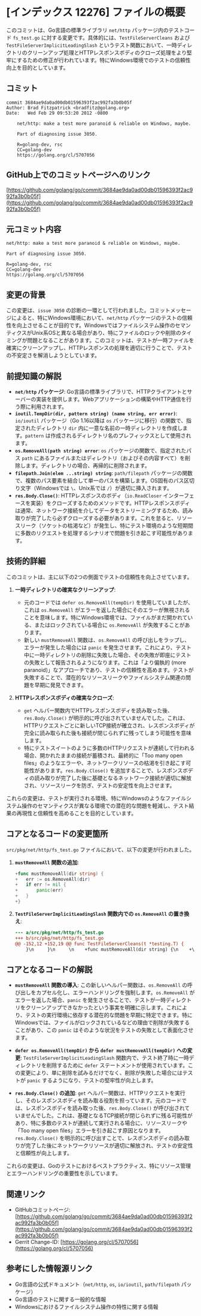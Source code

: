 # [インデックス 12276] ファイルの概要

このコミットは、Go言語の標準ライブラリ `net/http` パッケージ内のテストコード `fs_test.go` に対する変更です。具体的には、`TestFileServerCleans` および `TestFileServerImplicitLeadingSlash` というテスト関数において、一時ディレクトリのクリーンアップ処理とHTTPレスポンスボディのクローズ処理をより堅牢にするための修正が行われています。特にWindows環境でのテストの信頼性向上を目的としています。

## コミット

```
commit 3684ae9da0ad00db01596393f2ac992fa3b0b05f
Author: Brad Fitzpatrick <bradfitz@golang.org>
Date:   Wed Feb 29 09:53:20 2012 -0800

    net/http: make a test more paranoid & reliable on Windows, maybe.
    
    Part of diagnosing issue 3050.
    
    R=golang-dev, rsc
    CC=golang-dev
    https://golang.org/cl/5707056
```

## GitHub上でのコミットページへのリンク

[https://github.com/golang/go/commit/3684ae9da0ad00db01596393f2ac992fa3b0b05f](https://github.com/golang/go/commit/3684ae9da0ad00db01596393f2ac992fa3b0b05f)

## 元コミット内容

```
net/http: make a test more paranoid & reliable on Windows, maybe.

Part of diagnosing issue 3050.

R=golang-dev, rsc
CC=golang-dev
https://golang.org/cl/5707056
```

## 変更の背景

この変更は、`issue 3050` の診断の一環として行われました。コミットメッセージによると、特にWindows環境において、`net/http` パッケージのテストの信頼性を向上させることが目的です。Windowsではファイルシステム操作のセマンティクスがUnix系OSと異なる場合があり、特にファイルのロックや削除のタイミングが問題となることがあります。このコミットは、テストが一時ファイルを確実にクリーンアップし、HTTPレスポンスの処理を適切に行うことで、テストの不安定さを解消しようとしています。

## 前提知識の解説

*   **`net/http` パッケージ**: Go言語の標準ライブラリで、HTTPクライアントとサーバーの実装を提供します。Webアプリケーションの構築やHTTP通信を行う際に利用されます。
*   **`ioutil.TempDir(dir, pattern string) (name string, err error)`**: `io/ioutil` パッケージ（Go 1.16以降は `os` パッケージに移行）の関数で、指定されたディレクトリ `dir` 内に一意な名前の一時ディレクトリを作成します。`pattern` は作成されるディレクトリ名のプレフィックスとして使用されます。
*   **`os.RemoveAll(path string) error`**: `os` パッケージの関数で、指定されたパス `path` にあるファイルまたはディレクトリ（およびその内容すべて）を削除します。ディレクトリの場合、再帰的に削除されます。
*   **`filepath.Join(elem ...string) string`**: `path/filepath` パッケージの関数で、複数のパス要素を結合して単一のパスを構築します。OS固有のパス区切り文字（Windowsでは `\`、Unix系では `/`）が適切に挿入されます。
*   **`res.Body.Close()`**: HTTPレスポンスのボディ（`io.ReadCloser` インターフェースを実装）をクローズするためのメソッドです。HTTPレスポンスボディは通常、ネットワーク接続を介してデータをストリーミングするため、読み取りが完了したら必ずクローズする必要があります。これを怠ると、リソースリーク（ソケットの枯渇など）が発生し、特にテスト環境のような短期間に多数のリクエストを処理するシナリオで問題を引き起こす可能性があります。

## 技術的詳細

このコミットは、主に以下の2つの側面でテストの信頼性を向上させています。

1.  **一時ディレクトリの確実なクリーンアップ**:
    *   元のコードでは `defer os.RemoveAll(tempDir)` を使用していましたが、これは `os.RemoveAll` がエラーを返した場合にそのエラーが無視されることを意味します。特にWindows環境では、ファイルがまだ開かれている、またはロックされている場合に `os.RemoveAll` が失敗することがあります。
    *   新しい `mustRemoveAll` 関数は、`os.RemoveAll` の呼び出しをラップし、エラーが発生した場合には `panic` を発生させます。これにより、テスト中に一時ディレクトリの削除に失敗した場合、その失敗が即座にテストの失敗として報告されるようになります。これは「より偏執的 (more paranoid)」なアプローチであり、テストの信頼性を高めます。テストが失敗することで、潜在的なリソースリークやファイルシステム関連の問題を早期に発見できます。

2.  **HTTPレスポンスボディの確実なクローズ**:
    *   `get` ヘルパー関数内でHTTPレスポンスボディを読み取った後、`res.Body.Close()` が明示的に呼び出されていませんでした。これは、HTTPリクエストごとに新しいTCP接続が確立され、レスポンスボディが完全に読み取られた後も接続が閉じられずに残ってしまう可能性を意味します。
    *   特にテストスイートのように多数のHTTPリクエストが連続して行われる場合、開かれたままの接続が蓄積され、最終的に「Too many open files」のようなエラーや、ネットワークリソースの枯渇を引き起こす可能性があります。`res.Body.Close()` を追加することで、レスポンスボディの読み取りが完了した後に基礎となるネットワーク接続が適切に解放され、リソースリークを防ぎ、テストの安定性を向上させます。

これらの変更は、テストが実行される環境、特にWindowsのようなファイルシステム操作のセマンティクスが異なる環境での潜在的な問題を軽減し、テスト結果の再現性と信頼性を高めることを目的としています。

## コアとなるコードの変更箇所

`src/pkg/net/http/fs_test.go` ファイルにおいて、以下の変更が行われました。

1.  **`mustRemoveAll` 関数の追加**:
    ```go
    +func mustRemoveAll(dir string) {
    +	err := os.RemoveAll(dir)
    +	if err != nil {
    +		panic(err)
    +	}
    +}
    ```

2.  **`TestFileServerImplicitLeadingSlash` 関数内での `os.RemoveAll` の置き換え**:
    ```diff
    --- a/src/pkg/net/http/fs_test.go
    +++ b/src/pkg/net/http/fs_test.go
    @@ -152,12 +152,19 @@ func TestFileServerCleans(t *testing.T) {
     	}\n     }\n     \n    +func mustRemoveAll(dir string) {\n    +\terr := os.RemoveAll(dir)\n    +\tif err != nil {\n    +\t\tpanic(err)\n    +\t}\n    +}\n    +\n     func TestFileServerImplicitLeadingSlash(t *testing.T) {\n     	tempDir, err := ioutil.TempDir(\"\", \"\")\n     	if err != nil {\n     	\tt.Fatalf(\"TempDir: %v\", err)\n     	}\n    -\tdefer os.RemoveAll(tempDir)\n    +\tdefer mustRemoveAll(tempDir)\n     	if err := ioutil.WriteFile(filepath.Join(tempDir, \"foo.txt\"), []byte(\"Hello world\"), 0644); err != nil {\n     	\tt.Fatalf(\"WriteFile: %v\", err)\n     	}\n    @@ -172,6 +179,7 @@ func TestFileServerImplicitLeadingSlash(t *testing.T) {\n     	\tif err != nil {\n     	\t\tt.Fatalf(\"ReadAll %s: %v\", suffix, err)\n     	\t}\n    +\t\tres.Body.Close()\n     	\treturn string(b)\n     	}\n     \tif s := get(\"/bar/\"); !strings.Contains(s, \">foo.txt<\") {\n    ```

## コアとなるコードの解説

*   **`mustRemoveAll` 関数の導入**:
    この新しいヘルパー関数は、`os.RemoveAll` の呼び出しをカプセル化し、エラーハンドリングを強制します。`os.RemoveAll` がエラーを返した場合、`panic` を発生させることで、テストが一時ディレクトリをクリーンアップできなかったという事実を明確に示します。これにより、テストの実行環境に依存する潜在的な問題を早期に特定できます。特にWindowsでは、ファイルがロックされているなどの理由で削除が失敗することがあり、この `panic` はそのような状況をテストの失敗として表面化させます。

*   **`defer os.RemoveAll(tempDir)` から `defer mustRemoveAll(tempDir)` への変更**:
    `TestFileServerImplicitLeadingSlash` 関数内で、テスト終了時に一時ディレクトリを削除するために `defer` ステートメントが使用されています。この変更により、単に削除を試みるだけでなく、削除が失敗した場合にはテストが `panic` するようになり、テストの堅牢性が向上します。

*   **`res.Body.Close()` の追加**:
    `get` ヘルパー関数は、HTTPリクエストを実行し、そのレスポンスボディを読み取る役割を担っています。元のコードでは、レスポンスボディを読み取った後、`res.Body.Close()` が呼び出されていませんでした。これは、基礎となるTCP接続が閉じられずに残る可能性があり、特に多数のテストが連続して実行される場合に、リソースリークや「Too many open files」エラーを引き起こす原因となります。`res.Body.Close()` を明示的に呼び出すことで、レスポンスボディの読み取りが完了した後にネットワークリソースが適切に解放され、テストの安定性と信頼性が向上します。

これらの変更は、Goのテストにおけるベストプラクティス、特にリソース管理とエラーハンドリングの重要性を示しています。

## 関連リンク

*   GitHubコミットページ: [https://github.com/golang/go/commit/3684ae9da0ad00db01596393f2ac992fa3b0b05f](https://github.com/golang/go/commit/3684ae9da0ad00db01596393f2ac992fa3b0b05f)
*   Gerrit Change-ID: [https://golang.org/cl/5707056](https://golang.org/cl/5707056)

## 参考にした情報源リンク

*   Go言語の公式ドキュメント（`net/http`, `os`, `io/ioutil`, `path/filepath` パッケージ）
*   Go言語のテストに関する一般的な情報
*   Windowsにおけるファイルシステム操作の特性に関する情報

